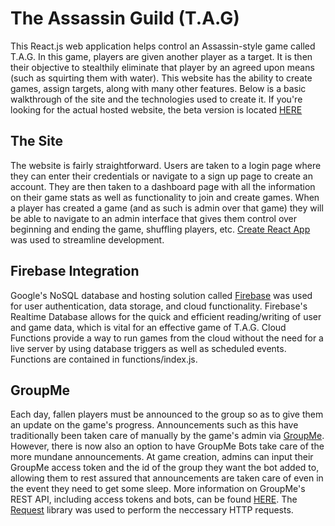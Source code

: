 # The Assassin Guild (T.A.G)
This React.js web application helps control an Assassin-style game called T.A.G. In this game, players are given another player as a target. It is then their objective to stealthily eliminate that player by an agreed upon means (such as squirting them with water). This website has the ability to create games, assign targets, along with many other features. Below is a basic walkthrough of the site and the technologies used to create it. If you're looking for the actual hosted website, the beta version is located [HERE](https://watertagtest.firebaseapp.com/)

## The Site
The website is fairly straightforward. Users are taken to a login page where they can enter their credentials or navigate to a sign up page to create an account. They are then taken to a dashboard page with all the information on their game stats as well as functionality to join and create games. When a player has created a game (and as such is admin over that game) they will be able to navigate to an admin interface that gives them control over beginning and ending the game, shuffling players, etc. [Create React App](https://github.com/facebook/create-react-app) was used to streamline development.

## Firebase Integration
Google's NoSQL database and hosting solution called [Firebase](https://firebase.google.com/) was used for user authentication, data storage, and cloud functionality. Firebase's Realtime Database allows for the quick and efficient reading/writing of user and game data, which is vital for an effective game of T.A.G. Cloud Functions provide a way to run games from the cloud without the need for a live server by using database triggers as well as scheduled events. Functions are contained in functions/index.js.

## GroupMe
Each day, fallen players must be announced to the group so as to give them an update on the game's progress. Announcements such as this have traditionally been taken care of manually by the game's admin via [GroupMe](https://groupme.com/). However, there is now also an option to have GroupMe Bots take care of the more mundane announcements. At game creation, admins can input their GroupMe access token and the id of the group they want the bot added to, allowing them to rest assured that announcements are taken care of even in the event they need to get some sleep. More information on GroupMe's REST API, including access tokens and bots, can be found [HERE](https://dev.groupme.com/). The [Request](https://github.com/request/request) library was used to perform the neccessary HTTP requests.
